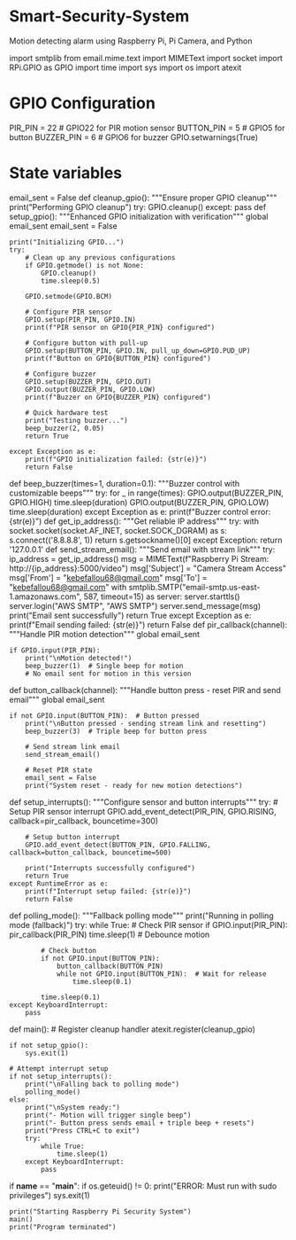 # Smart-Security-System
Motion detecting alarm using Raspberry Pi, Pi Camera, and Python

import smtplib
from email.mime.text import MIMEText
import socket
import RPi.GPIO as GPIO
import time
import sys
import os
import atexit
# GPIO Configuration
PIR_PIN = 22      # GPIO22 for PIR motion sensor
BUTTON_PIN = 5    # GPIO5 for button
BUZZER_PIN = 6    # GPIO6 for buzzer
GPIO.setwarnings(True)
# State variables
email_sent = False
def cleanup_gpio():
    """Ensure proper GPIO cleanup"""
    print("Performing GPIO cleanup")
    try:
        GPIO.cleanup()
    except:
        pass
def setup_gpio():
    """Enhanced GPIO initialization with verification"""
    global email_sent
    email_sent = False
    
    print("Initializing GPIO...")
    try:
        # Clean up any previous configurations
        if GPIO.getmode() is not None:
            GPIO.cleanup()
            time.sleep(0.5)
        
        GPIO.setmode(GPIO.BCM)
        
        # Configure PIR sensor
        GPIO.setup(PIR_PIN, GPIO.IN)
        print(f"PIR sensor on GPIO{PIR_PIN} configured")
        
        # Configure button with pull-up
        GPIO.setup(BUTTON_PIN, GPIO.IN, pull_up_down=GPIO.PUD_UP)
        print(f"Button on GPIO{BUTTON_PIN} configured")
        
        # Configure buzzer
        GPIO.setup(BUZZER_PIN, GPIO.OUT)
        GPIO.output(BUZZER_PIN, GPIO.LOW)
        print(f"Buzzer on GPIO{BUZZER_PIN} configured")
        
        # Quick hardware test
        print("Testing buzzer...")
        beep_buzzer(2, 0.05)
        return True
        
    except Exception as e:
        print(f"GPIO initialization failed: {str(e)}")
        return False
def beep_buzzer(times=1, duration=0.1):
    """Buzzer control with customizable beeps"""
    try:
        for _ in range(times):
            GPIO.output(BUZZER_PIN, GPIO.HIGH)
            time.sleep(duration)
            GPIO.output(BUZZER_PIN, GPIO.LOW)
            time.sleep(duration)
    except Exception as e:
        print(f"Buzzer control error: {str(e)}")
def get_ip_address():
    """Get reliable IP address"""
    try:
        with socket.socket(socket.AF_INET, socket.SOCK_DGRAM) as s:
            s.connect(('8.8.8.8', 1))
            return s.getsockname()[0]
    except Exception:
        return '127.0.0.1'
def send_stream_email():
    """Send email with stream link"""
    try:
        ip_address = get_ip_address()
        msg = MIMEText(f"Raspberry Pi Stream: http://{ip_address}:5000/video")
        msg['Subject'] = "Camera Stream Access"
        msg['From'] = "kebefallou68@gmail.com"
        msg['To'] = "kebefallou68@gmail.com"
        with smtplib.SMTP("email-smtp.us-east-1.amazonaws.com", 587, timeout=15) as server:
            server.starttls()
            server.login("AWS SMTP", "AWS SMTP")
            server.send_message(msg)
        print("Email sent successfully")
        return True
    except Exception as e:
        print(f"Email sending failed: {str(e)}")
        return False
def pir_callback(channel):
    """Handle PIR motion detection"""
    global email_sent
    
    if GPIO.input(PIR_PIN):
        print("\nMotion detected!")
        beep_buzzer(1)  # Single beep for motion
        # No email sent for motion in this version
def button_callback(channel):
    """Handle button press - reset PIR and send email"""
    global email_sent
    
    if not GPIO.input(BUTTON_PIN):  # Button pressed
        print("\nButton pressed - sending stream link and resetting")
        beep_buzzer(3)  # Triple beep for button press
        
        # Send stream link email
        send_stream_email()
        
        # Reset PIR state
        email_sent = False
        print("System reset - ready for new motion detections")
def setup_interrupts():
    """Configure sensor and button interrupts"""
    try:
        # Setup PIR sensor interrupt
        GPIO.add_event_detect(PIR_PIN, GPIO.RISING, callback=pir_callback, bouncetime=300)
        
        # Setup button interrupt
        GPIO.add_event_detect(BUTTON_PIN, GPIO.FALLING, callback=button_callback, bouncetime=500)
        
        print("Interrupts successfully configured")
        return True
    except RuntimeError as e:
        print(f"Interrupt setup failed: {str(e)}")
        return False
def polling_mode():
    """Fallback polling mode"""
    print("Running in polling mode (fallback)")
    try:
        while True:
            # Check PIR sensor
            if GPIO.input(PIR_PIN):
                pir_callback(PIR_PIN)
                time.sleep(1)  # Debounce motion
            
            # Check button
            if not GPIO.input(BUTTON_PIN):
                button_callback(BUTTON_PIN)
                while not GPIO.input(BUTTON_PIN):  # Wait for release
                    time.sleep(0.1)
            
            time.sleep(0.1)
    except KeyboardInterrupt:
        pass
def main():
    # Register cleanup handler
    atexit.register(cleanup_gpio)
    
    if not setup_gpio():
        sys.exit(1)
    
    # Attempt interrupt setup
    if not setup_interrupts():
        print("\nFalling back to polling mode")
        polling_mode()
    else:
        print("\nSystem ready:")
        print("- Motion will trigger single beep")
        print("- Button press sends email + triple beep + resets")
        print("Press CTRL+C to exit")
        try:
            while True:
                time.sleep(1)
        except KeyboardInterrupt:
            pass
if __name__ == "__main__":
    if os.geteuid() != 0:
        print("ERROR: Must run with sudo privileges")
        sys.exit(1)
    
    print("Starting Raspberry Pi Security System")
    main()
    print("Program terminated")

